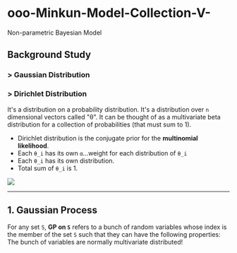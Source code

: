 # ooo-Minkun-Model-Collection-V-
Non-parametric Bayesian Model

## Background Study
### > Gaussian Distribution


### > Dirichlet Distribution
It's a distribution on a probability distribution. It's a distribution over `n` dimensional vectors called "θ". It can be thought of as a multivariate beta distribution for a collection of probabilities (that must sum to 1). 
 - Dirichlet distribution is the conjugate prior for the **multinomial likelihood**.
 - Each `θ_i` has its own `α`...weight for each distribution of `θ_i`
 - Each `θ_i` has its own distribution.
 - Total sum of `θ_i` is 1.
<img src="https://user-images.githubusercontent.com/31917400/73609223-77daf900-45c3-11ea-97b6-52158fec1ba0.png" />

--------------------------------------------------------------------------------------------------------------------

## 1. Gaussian Process
For any set `S`, **GP on `S`** refers to a bunch of random variables whose index is the member of the set `S` such that they can have the following properties: The bunch of variables are normally multivariate distributed! 

























